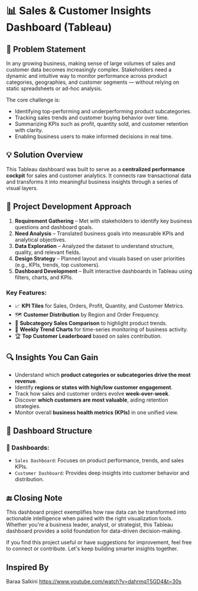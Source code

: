 # 📊 Sales & Customer Insights Dashboard (Tableau)

## 🚩 Problem Statement

In any growing business, making sense of large volumes of sales and customer data becomes increasingly complex. Stakeholders need a dynamic and intuitive way to monitor performance across product categories, geographies, and customer segments — without relying on static spreadsheets or ad-hoc analysis. 

The core challenge is:
- Identifying top-performing and underperforming product subcategories.
- Tracking sales trends and customer buying behavior over time.
- Summarizing KPIs such as profit, quantity sold, and customer retention with clarity.
- Enabling business users to make informed decisions in real time.

## 💡 Solution Overview

This Tableau dashboard was built to serve as a **centralized performance cockpit** for sales and customer analytics. It connects raw transactional data and transforms it into meaningful business insights through a series of visual layers.

## 🧠 Project Development Approach

1. **Requirement Gathering** – Met with stakeholders to identify key business questions and dashboard goals.
2. **Need Analysis** – Translated business goals into measurable KPIs and analytical objectives.
3. **Data Exploration** – Analyzed the dataset to understand structure, quality, and relevant fields.
4. **Design Strategy** – Planned layout and visuals based on user priorities (e.g., KPIs, trends, top customers).
5. **Dashboard Development** – Built interactive dashboards in Tableau using filters, charts, and KPIs.


### Key Features:
- 📈 **KPI Tiles** for Sales, Orders, Profit, Quantity, and Customer Metrics.
- 🗺️ **Customer Distribution** by Region and Order Frequency.
- 🛒 **Subcategory Sales Comparison** to highlight product trends.
- 📅 **Weekly Trend Charts** for time-series monitoring of business activity.
- 🏆 **Top Customer Leaderboard** based on sales contribution.

## 🔍 Insights You Can Gain

- Understand which **product categories or subcategories drive the most revenue**.
- Identify **regions or states with high/low customer engagement**.
- Track how sales and customer orders evolve **week-over-week**.
- Discover **which customers are most valuable**, aiding retention strategies.
- Monitor overall **business health metrics (KPIs)** in one unified view.

## 📂 Dashboard Structure

### 📌 Dashboards:
- `Sales Dashboard`: Focuses on product performance, trends, and sales KPIs.
- `Customer Dashboard`: Provides deep insights into customer behavior and distribution.

## 🔚 Closing Note

This dashboard project exemplifies how raw data can be transformed into actionable intelligence when paired with the right visualization tools. Whether you're a business leader, analyst, or strategist, this Tableau dashboard provides a solid foundation for data-driven decision-making. 

If you find this project useful or have suggestions for improvement, feel free to connect or contribute. Let's keep building smarter insights together.


## Inspired By
Baraa Salkini
https://www.youtube.com/watch?v=dahrmqT5GD4&t=30s

